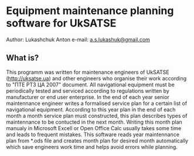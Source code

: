 Equipment maintenance planning software for UkSATSE
===================================================
Author: Lukashchuk Anton
e-mail: a.s.lukashuk@gmail.com

What is?
--------
This programm was written for maintenance engineers of UkSATSE (http://uksatse.ua)
and other engineers who organise their work according to "ПТЕ РТЗ ЦА 2007" document.
All navigational equipment must be periodically tested and serviced according to
regulations written by manufacturer or end user enterprise.
In the end of each year senior maintennance engineer writes a formalised service plan
for a certain list of navigational equipment. According to this year plan in the end of
each month a month service plan must constructed, this plan describes types of maintennance
to be contucted in the next month. Writing this month plan manualy in Microsoft Excell or
Open Office Calc usually takes some time and leads to frequent mistakes.
This software reads year maintennance plan from *.ods file and creates month plan
for desired month automatically which save engineers work time and helps avoid errors
while planning.

